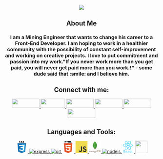 <p align="center"><img src="https://i.ibb.co/r6CNTHb/github-Name.png"> </p>
<h2 align="center">About Me</h2>
<h3 align="center">I am a Mining Engineer that wants to change his career to a Front-End Developer. I am hoping to work in a healthier community with the possibility of constant self-improvement and working on creative projects. I love to put commitment and passion into my work."If you never work more than you get paid, you will never get paid more than you work.!“ - some dude said that :smile:	 and I believe him.</h3>
<i class="gsicon-twitter"></i>

<h2 align="center">Connect with me:</h2>
<p align="center"> <a href="https://nedimbegic.netlify.app/" target="_blank" rel="noreferrer"> <img src="https://i.ibb.co/kHs79dY/portfolio.png" width="90" height="30"><a href="https://www.facebook.com/nedim.b.begic" target="_blank" rel="noreferrer"> <img src="https://thumbs.dreamstime.com/b/facebook-background-facebook-icon-social-media-icons-realistic-facebook-app-set-logo-vector-zaporizhzhia-ukraine-may-facebook-222305322.jpg" width="80" height="30">
<a href="https://www.codewars.com/users/NedimBuBa" target="_blank" rel="noreferrer"> <img src="https://i.ibb.co/xSp6XLn/codewars.png" width="90" height="30">
<a href="https://codepen.io/nedim-buba-begi" target="_blank" rel="noreferrer"> <img src="https://encrypted-tbn0.gstatic.com/images?q=tbn:ANd9GcS-xoZKZxF68pIVPmw4_Bv_XzhEIUYnbb_IVQ&usqp=CAU" width="90" height="30">
<a href="https://www.linkedin.com/in/nedim-begic-a42210245/" target="_blank" rel="noreferrer"> <img src="https://www.logo.wine/a/logo/LinkedIn/LinkedIn-Wordmark-White-Dark-Background-Logo.wine.svg" width="90" height="30"> <a style="color:black"><img src='https://cutewallpaper.org/24/resume-png/resumepng-clip-art-at-clkercom-vector-clip-art-online-royalty-free-amp-public-domain.png'width="90" height="30"  /> </a>
</p>

<h2 align="center">Languages and Tools:</h2>
<p align="center"> <a href="https://www.w3schools.com/css/" target="_blank" rel="noreferrer"> <img src="https://raw.githubusercontent.com/devicons/devicon/master/icons/css3/css3-original-wordmark.svg" alt="css3" width="40" height="40"/> </a> <a href="https://expressjs.com" target="_blank" rel="noreferrer"> <img src="https://w7.pngwing.com/pngs/925/447/png-transparent-express-js-node-js-javascript-mongodb-node-js-text-trademark-logo.png" alt="express" width="40" height="40"/> </a> <a href="https://git-scm.com/" target="_blank" rel="noreferrer"> <img src="https://www.vectorlogo.zone/logos/git-scm/git-scm-icon.svg" alt="git" width="40" height="40"/> </a> <a href="https://www.w3.org/html/" target="_blank" rel="noreferrer"> <img src="https://raw.githubusercontent.com/devicons/devicon/master/icons/html5/html5-original-wordmark.svg" alt="html5" width="40" height="40"/> </a> <a href="https://developer.mozilla.org/en-US/docs/Web/JavaScript" target="_blank" rel="noreferrer"> <img src="https://raw.githubusercontent.com/devicons/devicon/master/icons/javascript/javascript-original.svg" alt="javascript" width="40" height="40"/> </a> <a href="https://www.mongodb.com/" target="_blank" rel="noreferrer"> <img src="https://raw.githubusercontent.com/devicons/devicon/master/icons/mongodb/mongodb-original-wordmark.svg" alt="mongodb" width="40" height="40"/> </a> <a href="https://nodejs.org" target="_blank" rel="noreferrer"> <img src="https://encrypted-tbn0.gstatic.com/images?q=tbn:ANd9GcT07v-Y7tUcqIJRbM9r16qdWgnPvaJ1zBMzn8NdjRL1_FqkjQT1ajSaPDV8xvUFsRpXsB4&usqp=CAU" alt="nodejs" width="40" height="40"/> </a> <a href="https://reactjs.org/" target="_blank" rel="noreferrer"> <img src="https://raw.githubusercontent.com/devicons/devicon/master/icons/react/react-original-wordmark.svg" alt="react" width="40" height="40"/> </a> <a href="https://nedimcv.tiiny.site/" target="_blank"  rel="noreferrer"><img src="https://cdn.jsdelivr.net/gh/devicons/devicon/icons/nextjs/nextjs-line.svg"  width="40" height="40"/>
 </a>
 </p>
